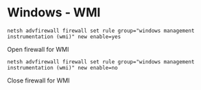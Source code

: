 # Windows - WMI

```netsh advfirewall firewall set rule group="windows management instrumentation (wmi)" new enable=yes```

Open firewall for WMI

```netsh advfirewall firewall set rule group="windows management instrumentation (wmi)" new enable=no```

Close firewall for WMI
